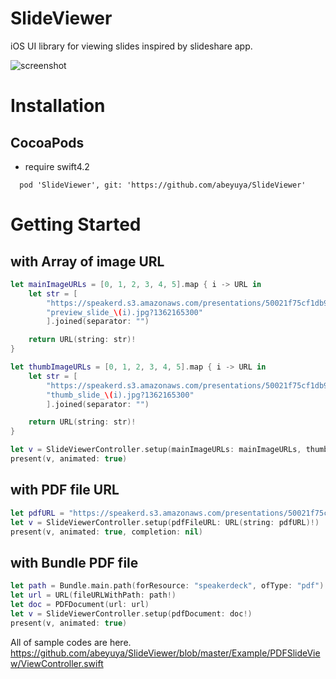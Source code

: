 # SlideViewer

iOS UI library for viewing slides inspired by slideshare app.

![screenshot](https://github.com/abeyuya/SlideViewer/blob/master/doc/slideviewer.gif)

# Installation

## CocoaPods

- require swift4.2

```
  pod 'SlideViewer', git: 'https://github.com/abeyuya/SlideViewer'
```

# Getting Started

## with Array of image URL

```swift
let mainImageURLs = [0, 1, 2, 3, 4, 5].map { i -> URL in
    let str = [
        "https://speakerd.s3.amazonaws.com/presentations/50021f75cf1db900020005e7/",
        "preview_slide_\(i).jpg?1362165300"
        ].joined(separator: "")

    return URL(string: str)!
}

let thumbImageURLs = [0, 1, 2, 3, 4, 5].map { i -> URL in
    let str = [
        "https://speakerd.s3.amazonaws.com/presentations/50021f75cf1db900020005e7/",
        "thumb_slide_\(i).jpg?1362165300"
        ].joined(separator: "")

    return URL(string: str)!
}

let v = SlideViewerController.setup(mainImageURLs: mainImageURLs, thumbImageURLs: thumbImageURLs)
present(v, animated: true)
```

## with PDF file URL

```swift
let pdfURL = "https://speakerd.s3.amazonaws.com/presentations/50021f75cf1db900020005e7/speakerdeck.pdf"
let v = SlideViewerController.setup(pdfFileURL: URL(string: pdfURL)!)
present(v, animated: true, completion: nil)
```

## with Bundle PDF file

```swift
let path = Bundle.main.path(forResource: "speakerdeck", ofType: "pdf")
let url = URL(fileURLWithPath: path!)
let doc = PDFDocument(url: url)
let v = SlideViewerController.setup(pdfDocument: doc!)
present(v, animated: true)
```

All of sample codes are here.
https://github.com/abeyuya/SlideViewer/blob/master/Example/PDFSlideView/ViewController.swift


